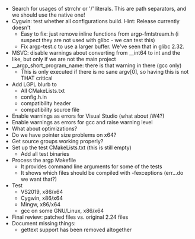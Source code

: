 * Search for usages of strrchr or '/' literals. This are path separators, and we should use the native one!
* Cygwin: test whether all configurations build. Hint: Release currently doesn't
  * Easy to fix: just remove inline functions from argp-fmtstream.h (i suspect they are not used with glibc - we can test this)
  * Fix argp-test.c to use a larger buffer. We've seen that in glibc 2.32.
* MSVC: disable warnings about converting from __int64 to int and the like, but only if we are not the main project
* __argp_short_program_name: there is that warning in there (gcc only)
  * This is only executed if there is no sane argv[0], so having this is not THAT critical
* Add LGPL blurb to
  * All CMakeLists.txt
  * config.h.in
  * compatibility header
  * compatibility source file
* Enable warnings as errors for Visual Studio (what about /W4?)
* Enable warnings as errors for gcc and raise warning level
* What about optimizations?
* Do we have pointer size problems on x64?
* Get source groups working properly?
* Set up the test CMakeLists.txt (this is still empty)
  * Add all test binaries
* Process the argp Makefile
  * It provides command line arguments for some of the tests
  * It shows which files should be compiled with -fexceptions (err...do we want that?)
* Test
  * VS2019, x86/x64
  * Cygwin, x86/x64
  * Mingw, x86/x64
  * gcc on some GNU/Linux, x86/x64
* Final review: patched files vs. original 2.24 files
* Document missing things:
  * gettext support has been removed altogether
